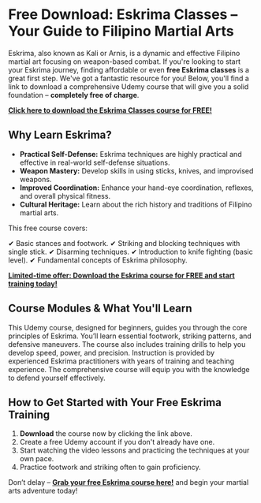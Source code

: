 # Free Download: Eskrima Classes – Your Guide to Filipino Martial Arts

Eskrima, also known as Kali or Arnis, is a dynamic and effective Filipino martial art focusing on weapon-based combat. If you're looking to start your Eskrima journey, finding affordable or even **free Eskrima classes** is a great first step. We've got a fantastic resource for you! Below, you'll find a link to download a comprehensive Udemy course that will give you a solid foundation – **completely free of charge**.

[**Click here to download the Eskrima Classes course for FREE!**](https://udemywork.com/eskrima-classes)

## Why Learn Eskrima?

*   **Practical Self-Defense:** Eskrima techniques are highly practical and effective in real-world self-defense situations.
*   **Weapon Mastery:** Develop skills in using sticks, knives, and improvised weapons.
*   **Improved Coordination:** Enhance your hand-eye coordination, reflexes, and overall physical fitness.
*   **Cultural Heritage:** Learn about the rich history and traditions of Filipino martial arts.

This free course covers:

✔ Basic stances and footwork.
✔ Striking and blocking techniques with single stick.
✔ Disarming techniques.
✔ Introduction to knife fighting (basic level).
✔ Fundamental concepts of Eskrima philosophy.

[**Limited-time offer: Download the Eskrima course for FREE and start training today!**](https://udemywork.com/eskrima-classes)

## Course Modules & What You'll Learn

This Udemy course, designed for beginners, guides you through the core principles of Eskrima. You’ll learn essential footwork, striking patterns, and defensive maneuvers. The course also includes training drills to help you develop speed, power, and precision. Instruction is provided by experienced Eskrima practitioners with years of training and teaching experience. The comprehensive course will equip you with the knowledge to defend yourself effectively.

## How to Get Started with Your Free Eskrima Training

1.  **Download** the course now by clicking the link above.
2.  Create a free Udemy account if you don't already have one.
3.  Start watching the video lessons and practicing the techniques at your own pace.
4. Practice footwork and striking often to gain proficiency.

Don’t delay – **[Grab your free Eskrima course here!](https://udemywork.com/eskrima-classes)** and begin your martial arts adventure today!
